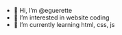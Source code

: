 - 👋 Hi, I’m @eguerette
- 👀 I’m interested in website coding
- 🌱 I’m currently learning html, css, js

